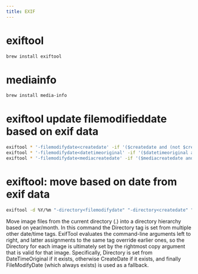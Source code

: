```yaml
---
title: EXIF
---
```


# exiftool
```bash
brew install exiftool
```

# mediainfo
```bash
brew install media-info
```

# exiftool update filemodifieddate based on exif data
```bash
exiftool * '-filemodifydate<createdate' -if '($createdate and (not $createdate eq "0000:00:00 00:00:00"))'
exiftool * '-filemodifydate<datetimeoriginal' -if '($datetimeoriginal and (not $datetimeoriginal eq "0000:00:00 00:00:00"))'
exiftool * '-filemodifydate<mediacreatedate' -if '($mediacreatedate and (not $mediacreatedate eq "0000:00:00 00:00:00"))'
```

# exiftool: move based on date from exif data
```bash
exiftool -d %Y/%m "-directory<filemodifydate" "-directory<createdate" "-directory<datetimeoriginal" .
```
Move image files from the current directory (.) into a directory hierarchy based on year/month. In this command the Directory tag is set from multiple other date/time tags. ExifTool evaluates the command-line arguments left to right, and latter assignments to the same tag override earlier ones, so the Directory for each image is ultimately set by the rightmost copy argument that is valid for that image. Specifically, Directory is set from DateTimeOriginal if it exists, otherwise CreateDate if it exists, and finally FileModifyDate (which always exists) is used as a fallback.